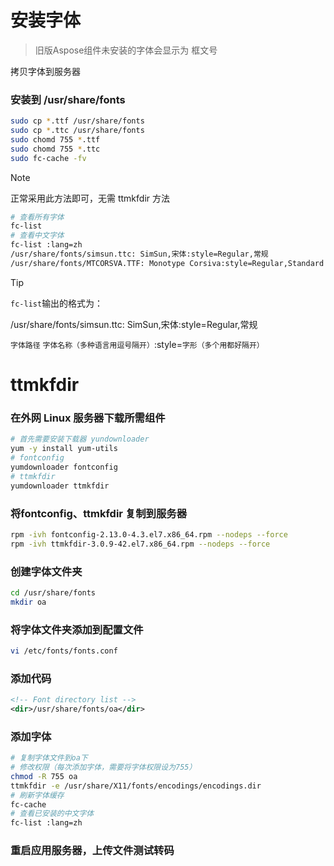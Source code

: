 # 安装字体

> 旧版Aspose组件未安装的字体会显示为 框文号

拷贝字体到服务器

### 安装到 /usr/share/fonts

```bash
sudo cp *.ttf /usr/share/fonts
sudo cp *.ttc /usr/share/fonts
sudo chomd 755 *.ttf
sudo chomd 755 *.ttc
sudo fc-cache -fv
```

> [!NOTE]
>
> 正常采用此方法即可，无需 ttmkfdir 方法

```bash
# 查看所有字体
fc-list
# 查看中文字体
fc-list :lang=zh
/usr/share/fonts/simsun.ttc: SimSun,宋体:style=Regular,常规
/usr/share/fonts/MTCORSVA.TTF: Monotype Corsiva:style=Regular,Standard
```

> [!TIP]
>
> `fc-list`输出的格式为：
>
> /usr/share/fonts/simsun.ttc: SimSun,宋体:style=Regular,常规
>
> `字体路径` `字体名称（多种语言用逗号隔开）`:style=`字形（多个用都好隔开）`

# ttmkfdir

### 在外网 Linux 服务器下载所需组件

```bash
# 首先需要安装下载器 yundownloader
yum -y install yum-utils
# fontconfig
yumdownloader fontconfig
# ttmkfdir
yumdownloader ttmkfdir
```



### 将fontconfig、ttmkfdir 复制到服务器

```bash
rpm -ivh fontconfig-2.13.0-4.3.el7.x86_64.rpm --nodeps --force
rpm -ivh ttmkfdir-3.0.9-42.el7.x86_64.rpm --nodeps --force
```

### 创建字体文件夹

```bash
cd /usr/share/fonts
mkdir oa
```

### 将字体文件夹添加到配置文件

```bash
vi /etc/fonts/fonts.conf
```

### 添加代码

```xml
<!-- Font directory list -->
<dir>/usr/share/fonts/oa</dir>
```

### 添加字体

```bash
# 复制字体文件到oa下
# 修改权限（每次添加字体，需要将字体权限设为755）
chmod -R 755 oa
ttmkfdir -e /usr/share/X11/fonts/encodings/encodings.dir
# 刷新字体缓存
fc-cache
# 查看已安装的中文字体
fc-list :lang=zh
```

### 重启应用服务器，上传文件测试转码

